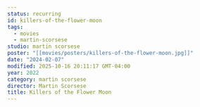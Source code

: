 ```yaml
---
status: recurring
id: killers-of-the-flower-moon
tags:
  - movies
  - martin-scorsese
studio: martin scorsese
poster: "[[movies/posters/killers-of-the-flower-moon.jpg]]"
date: "2024-02-07"
modified: 2025-10-16 20:11:17 GMT-04:00
year: 2022
category: martin scorsese
director: Martin Scorsese
title: Killers of the Flower Moon
---
```

